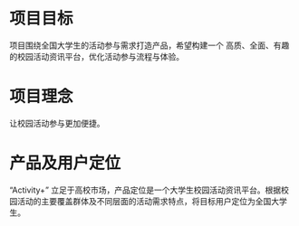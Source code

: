 # 项目目标
项目围绕全国大学生的活动参与需求打造产品，希望构建一个
高质、全面、有趣的校园活动资讯平台，优化活动参与流程与体验。

# 项目理念
让校园活动参与更加便捷。

# 产品及用户定位 
“Activity+” 立足于高校市场，产品定位是一个大学生校园活动资讯平台。根据校园活动的主要覆盖群体及不同层面的活动需求特点，将目标用户定位为全国大学
生。
